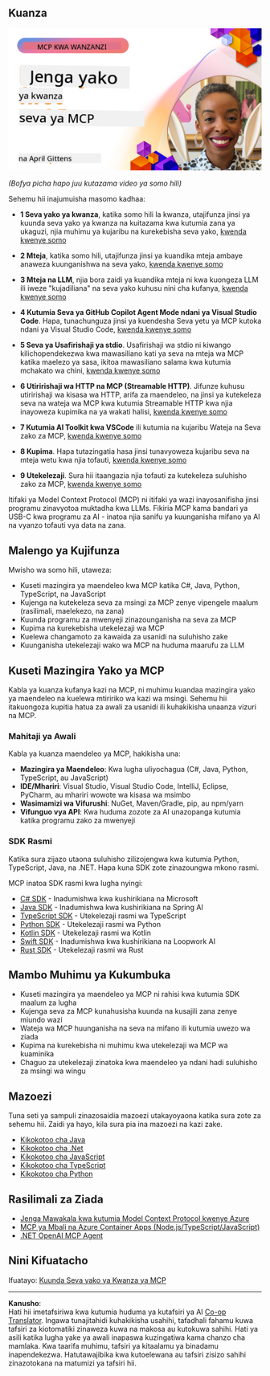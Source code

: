 <!--
CO_OP_TRANSLATOR_METADATA:
{
  "original_hash": "1197b6dbde36773e04a5ae826557fdb9",
  "translation_date": "2025-08-26T18:09:25+00:00",
  "source_file": "03-GettingStarted/README.md",
  "language_code": "sw"
}
-->
## Kuanza  

[![Jenga Seva Yako ya Kwanza ya MCP](../../../translated_images/04.0ea920069efd979a0b2dad51e72c1df7ead9c57b3305796068a6cee1f0dd6674.sw.png)](https://youtu.be/sNDZO9N4m9Y)

_(Bofya picha hapo juu kutazama video ya somo hili)_

Sehemu hii inajumuisha masomo kadhaa:

- **1 Seva yako ya kwanza**, katika somo hili la kwanza, utajifunza jinsi ya kuunda seva yako ya kwanza na kuitazama kwa kutumia zana ya ukaguzi, njia muhimu ya kujaribu na kurekebisha seva yako, [kwenda kwenye somo](01-first-server/README.md)

- **2 Mteja**, katika somo hili, utajifunza jinsi ya kuandika mteja ambaye anaweza kuunganishwa na seva yako, [kwenda kwenye somo](02-client/README.md)

- **3 Mteja na LLM**, njia bora zaidi ya kuandika mteja ni kwa kuongeza LLM ili iweze "kujadiliana" na seva yako kuhusu nini cha kufanya, [kwenda kwenye somo](03-llm-client/README.md)

- **4 Kutumia Seva ya GitHub Copilot Agent Mode ndani ya Visual Studio Code**. Hapa, tunachunguza jinsi ya kuendesha Seva yetu ya MCP kutoka ndani ya Visual Studio Code, [kwenda kwenye somo](04-vscode/README.md)

- **5 Seva ya Usafirishaji ya stdio**. Usafirishaji wa stdio ni kiwango kilichopendekezwa kwa mawasiliano kati ya seva na mteja wa MCP katika maelezo ya sasa, ikitoa mawasiliano salama kwa kutumia mchakato wa chini, [kwenda kwenye somo](05-stdio-server/README.md)

- **6 Utiririshaji wa HTTP na MCP (Streamable HTTP)**. Jifunze kuhusu utiririshaji wa kisasa wa HTTP, arifa za maendeleo, na jinsi ya kutekeleza seva na wateja wa MCP kwa kutumia Streamable HTTP kwa njia inayoweza kupimika na ya wakati halisi, [kwenda kwenye somo](06-http-streaming/README.md)

- **7 Kutumia AI Toolkit kwa VSCode** ili kutumia na kujaribu Wateja na Seva zako za MCP, [kwenda kwenye somo](07-aitk/README.md)

- **8 Kupima**. Hapa tutazingatia hasa jinsi tunavyoweza kujaribu seva na mteja wetu kwa njia tofauti, [kwenda kwenye somo](08-testing/README.md)

- **9 Utekelezaji**. Sura hii itaangazia njia tofauti za kutekeleza suluhisho zako za MCP, [kwenda kwenye somo](09-deployment/README.md)

Itifaki ya Model Context Protocol (MCP) ni itifaki ya wazi inayosanifisha jinsi programu zinavyotoa muktadha kwa LLMs. Fikiria MCP kama bandari ya USB-C kwa programu za AI - inatoa njia sanifu ya kuunganisha mifano ya AI na vyanzo tofauti vya data na zana.

## Malengo ya Kujifunza

Mwisho wa somo hili, utaweza:

- Kuseti mazingira ya maendeleo kwa MCP katika C#, Java, Python, TypeScript, na JavaScript
- Kujenga na kutekeleza seva za msingi za MCP zenye vipengele maalum (rasilimali, maelekezo, na zana)
- Kuunda programu za mwenyeji zinazounganisha na seva za MCP
- Kupima na kurekebisha utekelezaji wa MCP
- Kuelewa changamoto za kawaida za usanidi na suluhisho zake
- Kuunganisha utekelezaji wako wa MCP na huduma maarufu za LLM

## Kuseti Mazingira Yako ya MCP

Kabla ya kuanza kufanya kazi na MCP, ni muhimu kuandaa mazingira yako ya maendeleo na kuelewa mtiririko wa kazi wa msingi. Sehemu hii itakuongoza kupitia hatua za awali za usanidi ili kuhakikisha unaanza vizuri na MCP.

### Mahitaji ya Awali

Kabla ya kuanza maendeleo ya MCP, hakikisha una:

- **Mazingira ya Maendeleo**: Kwa lugha uliyochagua (C#, Java, Python, TypeScript, au JavaScript)
- **IDE/Mhariri**: Visual Studio, Visual Studio Code, IntelliJ, Eclipse, PyCharm, au mhariri wowote wa kisasa wa msimbo
- **Wasimamizi wa Vifurushi**: NuGet, Maven/Gradle, pip, au npm/yarn
- **Vifunguo vya API**: Kwa huduma zozote za AI unazopanga kutumia katika programu zako za mwenyeji

### SDK Rasmi

Katika sura zijazo utaona suluhisho zilizojengwa kwa kutumia Python, TypeScript, Java, na .NET. Hapa kuna SDK zote zinazoungwa mkono rasmi.

MCP inatoa SDK rasmi kwa lugha nyingi:
- [C# SDK](https://github.com/modelcontextprotocol/csharp-sdk) - Inadumishwa kwa kushirikiana na Microsoft
- [Java SDK](https://github.com/modelcontextprotocol/java-sdk) - Inadumishwa kwa kushirikiana na Spring AI
- [TypeScript SDK](https://github.com/modelcontextprotocol/typescript-sdk) - Utekelezaji rasmi wa TypeScript
- [Python SDK](https://github.com/modelcontextprotocol/python-sdk) - Utekelezaji rasmi wa Python
- [Kotlin SDK](https://github.com/modelcontextprotocol/kotlin-sdk) - Utekelezaji rasmi wa Kotlin
- [Swift SDK](https://github.com/modelcontextprotocol/swift-sdk) - Inadumishwa kwa kushirikiana na Loopwork AI
- [Rust SDK](https://github.com/modelcontextprotocol/rust-sdk) - Utekelezaji rasmi wa Rust

## Mambo Muhimu ya Kukumbuka

- Kuseti mazingira ya maendeleo ya MCP ni rahisi kwa kutumia SDK maalum za lugha
- Kujenga seva za MCP kunahusisha kuunda na kusajili zana zenye miundo wazi
- Wateja wa MCP huunganisha na seva na mifano ili kutumia uwezo wa ziada
- Kupima na kurekebisha ni muhimu kwa utekelezaji wa MCP wa kuaminika
- Chaguo za utekelezaji zinatoka kwa maendeleo ya ndani hadi suluhisho za msingi wa wingu

## Mazoezi

Tuna seti ya sampuli zinazosaidia mazoezi utakayoyaona katika sura zote za sehemu hii. Zaidi ya hayo, kila sura pia ina mazoezi na kazi zake.

- [Kikokotoo cha Java](./samples/java/calculator/README.md)
- [Kikokotoo cha .Net](../../../03-GettingStarted/samples/csharp)
- [Kikokotoo cha JavaScript](./samples/javascript/README.md)
- [Kikokotoo cha TypeScript](./samples/typescript/README.md)
- [Kikokotoo cha Python](../../../03-GettingStarted/samples/python)

## Rasilimali za Ziada

- [Jenga Mawakala kwa kutumia Model Context Protocol kwenye Azure](https://learn.microsoft.com/azure/developer/ai/intro-agents-mcp)
- [MCP ya Mbali na Azure Container Apps (Node.js/TypeScript/JavaScript)](https://learn.microsoft.com/samples/azure-samples/mcp-container-ts/mcp-container-ts/)
- [.NET OpenAI MCP Agent](https://learn.microsoft.com/samples/azure-samples/openai-mcp-agent-dotnet/openai-mcp-agent-dotnet/)

## Nini Kifuatacho

Ifuatayo: [Kuunda Seva yako ya Kwanza ya MCP](01-first-server/README.md)

---

**Kanusho**:  
Hati hii imetafsiriwa kwa kutumia huduma ya kutafsiri ya AI [Co-op Translator](https://github.com/Azure/co-op-translator). Ingawa tunajitahidi kuhakikisha usahihi, tafadhali fahamu kuwa tafsiri za kiotomatiki zinaweza kuwa na makosa au kutokuwa sahihi. Hati ya asili katika lugha yake ya awali inapaswa kuzingatiwa kama chanzo cha mamlaka. Kwa taarifa muhimu, tafsiri ya kitaalamu ya binadamu inapendekezwa. Hatutawajibika kwa kutoelewana au tafsiri zisizo sahihi zinazotokana na matumizi ya tafsiri hii.